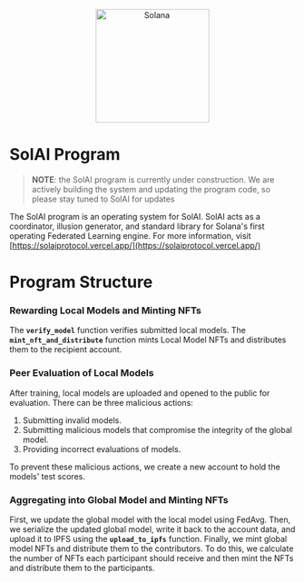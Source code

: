 <p align="center">
  <a href="https://solana.com">
    <img alt="Solana" src="https://user-images.githubusercontent.com/26410791/224995691-c79a548c-53bb-4fbf-b5a7-d29c04eb8c41.png" /width="200" height="200">
  </a>
</p>

# SolAI Program

> **NOTE**: the SolAI program is currently under construction. We are actively building the system and updating the program code, so please stay tuned to SolAI for updates


The SolAI program is an operating system for SolAI. SolAI acts as a coordinator, illusion generator, and standard library for Solana's first operating Federated Learning engine. For more information, visit [https://solaiprotocol.vercel.app/](https://solaiprotocol.vercel.app/)




# Program Structure

### **Rewarding Local Models and Minting NFTs**

The **`verify_model`** function verifies submitted local models. The **`mint_nft_and_distribute`** function mints Local Model NFTs and distributes them to the recipient account.

### **Peer Evaluation of Local Models**

After training, local models are uploaded and opened to the public for evaluation. There can be three malicious actions:

1. Submitting invalid models.
2. Submitting malicious models that compromise the integrity of the global model.
3. Providing incorrect evaluations of models.

To prevent these malicious actions, we create a new account to hold the models' test scores.

### **Aggregating into Global Model and Minting NFTs**

First, we update the global model with the local model using FedAvg. Then, we serialize the updated global model, write it back to the account data, and upload it to IPFS using the **`upload_to_ipfs`** function. Finally, we mint global model NFTs and distribute them to the contributors. To do this, we calculate the number of NFTs each participant should receive and then mint the NFTs and distribute them to the participants.
